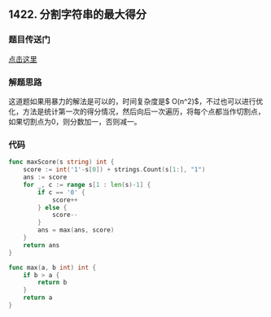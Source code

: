 ## 1422. 分割字符串的最大得分

### 题目传送门

[点击这里](https://leetcode.cn/problems/maximum-score-after-splitting-a-string/)

### 解题思路

这道题如果用暴力的解法是可以的，时间复杂度是$ O(n^2)$，不过也可以进行优化，方法是统计第一次的得分情况，然后向后一次遍历，将每个点都当作切割点，如果切割点为0，则分数加一，否则减一。

### 代码

```go
func maxScore(s string) int {
    score := int('1'-s[0]) + strings.Count(s[1:], "1")
    ans := score
    for _, c := range s[1 : len(s)-1] {
        if c == '0' {
            score++
        } else {
            score--
        }
        ans = max(ans, score)
    }
    return ans
}

func max(a, b int) int {
    if b > a {
        return b
    }
    return a
}

```